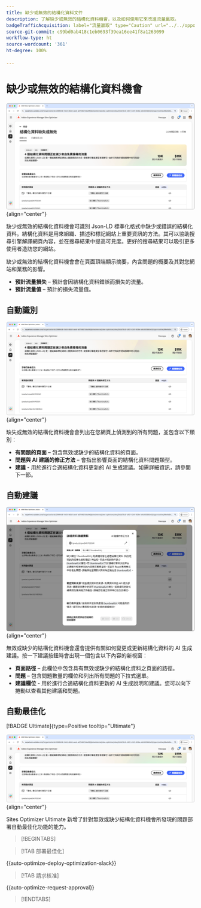 ```yaml
---
title: 缺少或無效的結構化資料文件
description: 了解缺少或無效的結構化資料機會，以及如何使用它來改進流量贏取。
badgeTrafficAcquisition: label="流量贏取" type="Caution" url="../../opportunity-types/traffic-acquisition.md" tooltip="流量贏取"
source-git-commit: c99bd0ab418c1eb0693f39ea16ee41f8a1263099
workflow-type: ht
source-wordcount: '361'
ht-degree: 100%

---
```



# 缺少或無效的結構化資料機會

![缺少或無效的結構化資料機會](./assets/missing-or-invalid-structured-data/hero.png){align="center"}

缺少或無效的結構化資料機會可識別 Json-LD 標準化格式中缺少或錯誤的結構化資料。結構化資料是用來組織、描述和標記網站上重要資訊的方法。其可以協助搜尋引擎解譯網頁內容，並在搜尋結果中提高可見度。更好的搜尋結果可以吸引更多使用者造訪您的網站。

缺少或無效的結構化資料機會會在頁面頂端顯示摘要，內含問題的概要及其對您網站和業務的影響。

* **預計流量損失** – 預計會因結構化資料錯誤而損失的流量。
* **預計流量值** – 預計的損失流量值。

## 自動識別

![自動識別缺少或無效的結構化資料](./assets/missing-or-invalid-structured-data/auto-identify.png){align="center"}

缺失或無效的結構化資料機會會列出在您網頁上偵測到的所有問題，並包含以下類別：

* **有問題的頁面** – 包含無效或缺少的結構化資料的頁面。
* **問題與 AI 建議的修正方法** – 會指出影響頁面的結構化資料問題類型。
* **建議** - 用於進行合適結構化資料更新的 AI 生成建議。如需詳細資訊，請參閱下一節。

## 自動建議

![自動建議缺少或無效的結構化資料](./assets/missing-or-invalid-structured-data/auto-suggest.png){align="center"}

無效或缺少的結構化資料機會還會提供有關如何變更或更新結構化資料的 AI 生成建議。按一下建議按鈕時會出現一個包含以下內容的新視窗：

* **頁面路徑** – 此欄位中包含具有無效或缺少的結構化資料之頁面的路徑。
* **問題** – 包含問題數量的欄位和列出所有問題的下拉式選單。
* **建議欄位** - 用於進行合適結構化資料更新的 AI 生成說明和建議。您可以向下捲動以查看其他建議和問題。

## 自動最佳化

[!BADGE Ultimate]{type=Positive tooltip="Ultimate"}

![自動最佳化建議的缺少或無效結構化資料](./assets/missing-or-invalid-structured-data/auto-optimize.png){align="center"}

Sites Optimizer Ultimate 新增了針對無效或缺少結構化資料機會所發現的問題部署自動最佳化功能的能力。 <!--- TBD-need more in-depth and opportunity specific information here. What does the auto-optimization do?-->

>[!BEGINTABS]

>[!TAB 部署最佳化]

{{auto-optimize-deploy-optimization-slack}}

>[!TAB 請求核准]

{{auto-optimize-request-approval}}

>[!ENDTABS]
